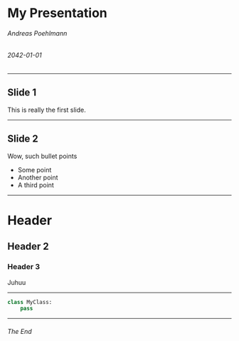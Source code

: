 # My Presentation

###### Andreas Poehlmann
###### 2042-01-01

---------------------------

## Slide 1

This is really the first slide.

---------------------------

## Slide 2

Wow, such bullet points

- Some point
- Another point
- A third point

---------------------------

# Header

## Header 2

### Header 3

Juhuu

---------------------------

```python
class MyClass:
    pass
```

---------------------------

###### The End

